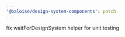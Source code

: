 ```yaml
---
'@baloise/design-system-components': patch
---
```


fix waitForDesignSystem helper for unit testing
